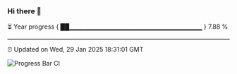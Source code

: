 ### Hi there 👋

⏳ Year progress { ██▁▁▁▁▁▁▁▁▁▁▁▁▁▁▁▁▁▁▁▁▁▁▁▁▁▁▁▁ } 7.88 %

---

⏰ Updated on Wed, 29 Jan 2025 18:31:01 GMT

![Progress Bar CI](https://github.com/DhruviPatel157/GitHub-Actions-Demo/workflows/Progress%20Bar%20CI/badge.svg)
